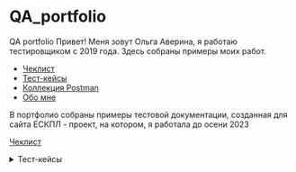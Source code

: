 # QA_portfolio
QA portfolio
Привет! Меня зовут Ольга Аверина, я работаю тестировщиком с 2019 года. Здесь собраны примеры моих работ.
 - [Чеклист](#Чеклисты)
 - [Тест-кейсы](#Тест-кейсы)
 - [Коллекция Postman](#Коллекция_Postman)
 - [Обо мне](#Me)

В портфолио собраны примеры тестовой документации, созданная для сайта ЕСКПЛ - проект, на котором, я работала до осени 2023<br>

[Чеклист](https://docs.google.com/spreadsheets/d/1PWwLIMRWVZUNY8ajY2ocGBJrIg84ZHZi9r8oLceZ09c/edit#gid=1875485214)


<details>
<summary>Тест-кейсы<br><a name="Тест-кейсы"></summary>
 
 **Предусловие для всех тест-кейсов**:
1. Браузер запущен.
2. Открыт сайт https://esklp.egisz.rosminzdrav.ru/
3. Пользователь перешел в раздел ЕСКЛП, открыта вкладка Узлы СМНН / Товарные позиции (КЛП).


<details>
 <summary> TC-001 Фильтрация по полю МНН / группировочное (химическое) наименование (полное значение, не выбрано из справочника)  </summary>
 
**Шаги**:
1. В поле ввода "МНН" ввести полное существующее значение (напр., "Парацетамол").
2. Нажать клавишу Enter</br>

**ОР**:</br>
Таблица перезагружается.</br>
В таблице отображаются только записи, где поле "МНН" в точности соответствует введенному значению.</br>
Отображется количество найденных записей</br>
Отображается фильтр с введенным значением</br>
</details>
<details>
 <summary>TC-002 Фильтрация по полю МНН / группировочное (химическое) наименование (частичное значение, не выбрано из справочника)</summary>  


**Шаги**:
1. В поле ввода "МНН" ввести часть существующего значения (напр., "амокси").
2. Нажать клавишу Enter.</br>

**ОР**:</br>
Таблица перезагружается.</br>
В таблице отображаются все записи, где поле "МНН" содержит введенную подстроку.</br>
Отображется количество найденных записей.</br>
Отображается фильтр с введенным значением</br>
</details>

<details>
<summary>Фильтрация по полю МНН / группировочное (химическое) наименование (полное значение, выбрано из справочника) </summary>
  
**Шаги**:
1. В поле ввода "МНН" начать вводить полное значение (напр., "Ацетилсалици").
2. Дождаться появления выпадающего списка с предложениями.</br>
3. Кликнуть мышью на полное значение в списке (напр., "Ацетилсалициловая кислота"). Поле заполнилось, но таблица не обновилась. </br>
4. Нажать кнопку "Применить".</br>

**ОР**:</br>
Таблица перезагружается.
Отображется количество найденных записей. </br>
Отображается фильтр с введенным значением</br>
В таблице отображаются только записи, где поле "МНН" в точности соответствует выбранному значению.</br>
</details>

<details>
<summary>TC-004Фильтрация по полю МНН / группировочное (химическое) наименование (частичное значение через выбор из справочника)  </summary>
  

**Шаги**:
1. В поле ввода "МНН" ввести часть значения (напр., "метфор"). 
2.Дождаться появления выпадающего списка с предложениями.
3. Кликнуть мышью на одном из предложенных вариантов (напр., "Метформин"). Поле заполнилось полным значением.
4. Нажать кнопку "Применить".</br>

**ОР**:</br>
Таблица перезагружается.</br>
Отображется количество найденных записей.</br>
Отображается фильтр с введенным значением.</br>
В таблице отображаются только записи, где поле "МНН" в точности соответствует выбранному значению.

</details>

<details>
<summary>TC-005 Очистка фильтра МНН с помощью крестика </summary>
 


 **Шаги**:                                                                                       
1. Ввести любое существующее значение в поле МНН и нажать "Применить" (таблица отфильтрована). Отображается примененный фильтр по МНН
2. Нажать на крестик (X) в фильтре. </br>

 **ОР**:</br>
Таблица перезагружается.</br>
Отобразился полный список записей. Фильтр по полю "МНН" сброшен.</br>
</details>


<details>
  <summary>Коллекция Postman<br><a name="Коллекция_Postman"></summary>
Тесты находятся в папке Postman_collection, помимо тестов в папке находятся файл с переменными среды, он необходим для запуска. Запуск тестов возможен через десктопную версию или через командную строку (с помощью newman). </br>

**Запуск через приложение**   
Для запуска тестов через приложение нужно:
- установить себе приложение Postman, загруженное с официального сайта
- загрузить себе файл с тестами и переменными среды
- в приложении импортировать коллекцию с тестами (выбран раздел Collections, нажать на кнопку Import и далее выбрать через диалоговое окно нужные файлы или просто перетащить их)
- импортировать переменные окружение (выбран раздел Environments, нажать на кнопку Import и далее выбрать через диалоговое окно нужные файлы или просто перетащить их), для установки переменных нужно кликнуть на значок с галкой напротив файла с переменными или нажать на No environments и выбрать нужный файл из 
- запуск все тестов сразу осуществляется через кнопку Run

**Запуск с помощью newman**
Должны быть установлены: newman, node.js.</br>
Node.js: скачать установщик в репозиторий nvm-windows на github или с nodejs.org. Запустить файл .exe.</br>
Newman: через командную строку :
```javascript
npm install -g newman
```
Для запуска необходимо открыть командную строку, перейти в директорию с тестами.</br> 
Запуск осуществляется командой
```javascript
newman run esklp_upd_wp_postman_collection.json -e esklp(prod).postman_environment.json -k
```
  </details>
<details>
  <summary>Обо мне<br><a name="Me"></summary>
   
**Опыт работы и обязанности**</br>
Ведущий инженер по тестированию Сбер 2024 - настоящее время
- Проведение функционального тестирования
- Разработка тест-кейсов и чек-листов, работа с требованиями (Devprom, Zephyr)
- Тестирование сквозных бизнес-процессов (end-to-end) совместно со смежными командами
- Регистрация багов (Jira)
- Тестирование API (Insomnia)
- Интеграционное тестирование
- 
**Проек:**</br>
- Sberbilling(с 2023)
- 
 Инженер по тестированию в ЛАНИТ 2019 -2024 года</br>
- Проведение функционального тестирования
- Разработка тест-кейсов и чек-листов, работа с требованиями (Devprom, Zephyr)
- Регистрация багов (Jira)
- Тестирование API (Postman+Newman, Insomnia, Fiddler, SOAP UI)
- Интеграционное тестирование
- Автоматизация (Katalon, Testproject)

**Проекты:**</br>
- ИАС ЛП (2019-2023)
- Сбер (МАРС)(с 2023)

 **Образование**</br>
 - 2020 software-testing.ru Тестирование REST API
 - 2019 software-testing.ru Школа начинающих тестировщиков
 - 2013 Пятигорский Государственный Лингвистический Университет,  факультет английского и немецкого языков, магистр

</details>
